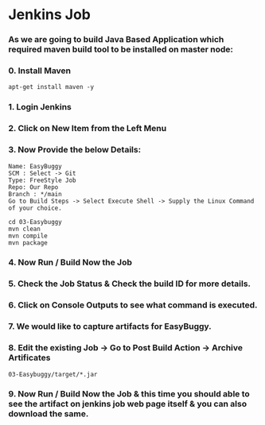 # Jenkins Job 

### As we are going to build Java Based Application which required maven build tool to be installed on master node: 

### 0. Install Maven 
```
apt-get install maven -y 
```

### 1. Login Jenkins 

### 2. Click on New Item from the Left Menu 

### 3. Now Provide the below Details: 
```
Name: EasyBuggy
SCM : Select -> Git 
Type: FreeStyle Job 
Repo: Our Repo 
Branch : */main 
Go to Build Steps -> Select Execute Shell -> Supply the Linux Command of your choice. 
```

```
cd 03-Easybuggy
mvn clean 
mvn compile 
mvn package 
```

### 4. Now Run / Build Now the Job 

### 5. Check the Job Status & Check the build ID for more details. 

### 6. Click on Console Outputs to see what command is executed.

### 7. We would like to capture artifacts for EasyBuggy. 

### 8. Edit the existing Job -> Go to Post Build Action -> Archive Artificates
```
03-Easybuggy/target/*.jar
```  
### 9. Now Run / Build Now the Job & this time you should able to see the artifact on jenkins job web page itself & you can also download the same.  
